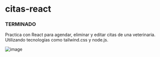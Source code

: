 # citas-react

### TERMINADO
Practica con React para agendar, eliminar y editar citas de una veterinaria. Utilizando tecnologías como  tailwind.css y node.js.

![image](https://user-images.githubusercontent.com/45528951/162600566-fe72b4f3-0051-4ae7-bf62-888fc4e597f0.png)

